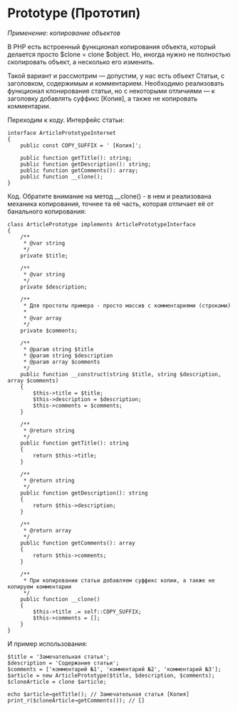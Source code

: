 <h1>Prototype (Прототип)</h1>

<p>
    <i>
        Применение: копирование объектов
    </i>
</p>

<p>
    В PHP есть встроенный функционал копирования объекта, который делается просто $clone = clone $object. Но, иногда 
    нужно не полностью скопировать объект, а несколько его изменить.
</p>

<p>
    Такой вариант и рассмотрим — допустим, у нас есть объект Статьи, с заголовком, содержимым и комментарием. Необходимо 
    реализовать функционал клонирования статьи, но с некоторыми отличиями — к заголовку добавлять суффикс [Копия], а 
    также не копировать комментарии.
</p>

<p>
    Переходим к коду. Интерфейс статьи:
</p>

    interface ArticlePrototypeInternet
    {
        public const COPY_SUFFIX = ' [Копия]';
    
        public function getTitle(): string;
        public function getDescription(): string;
        public function getComments(): array;
        public function __clone();
    }

<p>
    Код. Обратите внимание на метод __clone() - в нем и реализована механика копирования, точнее та её часть, которая 
    отличает её от банального копирования:
</p>

    class ArticlePrototype implements ArticlePrototypeInterface
    {
        /**
         * @var string
         */
        private $title;
        
        /**
         * @var string
         */
        private $description;
        
        /**
         * Для простоты примера - просто массив с комментариями (строками)
         *
         * @var array
         */
        private $comments;
        
        /**
         * @param string $title
         * @param string $description
         * @param array $comments
         */
        public function __construct(string $title, string $description, array $comments)
        {
            $this->title = $title;
            $this->description = $description;
            $this->comments = $comments;
        }
        
        /**
         * @return string
         */
        public function getTitle(): string
        {
            return $this->title;
        }
        
        /**
         * @return string
         */
        public function getDescription(): string
        {
            return $this->description;
        }
        
        /**
         * @return array
         */
        public function getComments(): array
        {
            return $this->comments;
        }
        
        /**
         * При копировании статьи добавляем суффикс копии, а также не копируем комментарии
         */
        public function __clone()
        {
            $this->title .= self::COPY_SUFFIX;
            $this->comments = [];
        }
    }

<p>
    И пример использования:
</p>

    $title = 'Замечательная статья';
    $description = 'Содержание статьи';
    $comments = ['комментарий №1', 'комментарий №2', 'комментарий №3'];
    $article = new ArticlePrototype($title, $description, $comments);
    $cloneArticle = clone $article;
    
    echo $article→getTitle(); // Замечательная статья [Копия]
    print_r($cloneArticle→getComments()); // []
